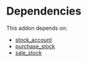 # Dependencies

This addon depends on:

- [stock_account](../../../../../oca-ocb-accounting/odoo-bringout-oca-ocb-stock_account)
- [purchase_stock](../../../../../oca-ocb-warehouse/odoo-bringout-oca-ocb-purchase_stock)
- [sale_stock](../../../../../oca-ocb-sale/odoo-bringout-oca-ocb-sale_stock)
